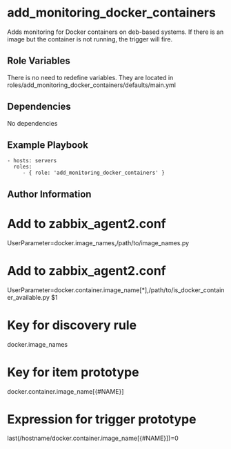 add_monitoring_docker_containers
=========

Adds monitoring for Docker containers on deb-based systems. If there is an image but the container is not running, the trigger will fire.

Role Variables
--------------

There is no need to redefine variables. They are located in 
roles/add_monitoring_docker_containers/defaults/main.yml

Dependencies
------------

No dependencies

Example Playbook
----------------

    - hosts: servers
      roles:
         - { role: 'add_monitoring_docker_containers' }

Author Information
------------------

# Add to zabbix_agent2.conf

UserParameter=docker.image_names,/path/to/image_names.py

# Add to zabbix_agent2.conf

UserParameter=docker.container.image_name[*],/path/to/is_docker_container_available.py $1

# Key for discovery rule

docker.image_names

# Key for item prototype

docker.container.image_name[{#NAME}]

# Expression for trigger prototype

last(/hostname/docker.container.image_name[{#NAME}])=0
